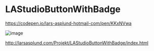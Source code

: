# LAStudioButtonWithBadge
https://codepen.io/lars-asplund-hotmail-com/pen/KKxNVwa

![image](https://user-images.githubusercontent.com/50366078/221416451-a1b35a2d-2a81-4cd6-87fb-c46680112e1f.png)

http://larsasplund.com/Projekt/LAStudioButtonWithBadge/index.html
